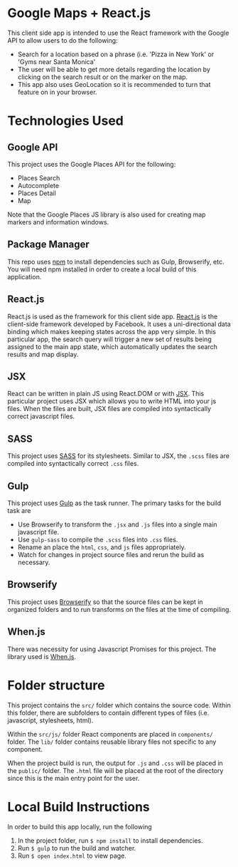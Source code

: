 # Google Maps + React.js
This client side app is intended to use the React framework with the
Google API to allow users to do the following:

- Search for a location based on a phrase (i.e. 'Pizza in New York' or
  'Gyms near Santa Monica'
- The user will be able to get more details regarding the location by
  clicking on the search result or on the marker on the map.
- This app also uses GeoLocation so it is recommended to turn that
  feature on in your browser.

# Technologies Used

## Google API
This project uses the Google Places API for the following:
- Places Search
- Autocomplete
- Places Detail
- Map

Note that the Google Places JS library is also used for creating map
markers and information windows.

## Package Manager
This repo uses [npm](https://www.npmjs.com/) to install dependencies
such as Gulp, Browserify, etc. You will need npm installed in order to
create a local build of this application.

## React.js
React.js is used as the framework for this client side app. [React.js](https://facebook.github.io/react/index.html) is the client-side framework developed by Facebook. It uses a uni-directional data binding which makes keeping states across the app very simple. In this particular app, the search query will trigger a new set of results being assigned to the main app state, which automatically updates the search results and map display.

## JSX
React can be written in plain JS using React.DOM or with [JSX](https://facebook.github.io/react/docs/jsx-in-depth.html). This
particular project uses JSX which allows you to write HTML into your
js files. When the files are built, JSX files are compiled into syntactically
correct javascript files.

## SASS
This project uses [SASS](http://sass-lang.com/) for its stylesheets. Similar to JSX, the
`.scss` files are compiled into syntactically correct `.css` files.

## Gulp
This project uses [Gulp](http://gulpjs.com/) as the task runner. The
primary tasks for the build task are
- Use Browserify to transform the `.jsx` and `.js` files into a single main javascript file.
- Use `gulp-sass` to compile the `.scss` files into `.css` files.
- Rename an place the `html`, `css`, and `js` files appropriately.
- Watch for changes in project source files and rerun the build as
  necessary.

## Browserify
This project uses [Browserify](http://browserify.org/) so that the
source files can be kept in organized folders and to run transforms on
the files at the time of compiling.

## When.js
There was necessity for using Javascript Promises for this project. The
library used is [When.js](https://github.com/cujojs/when).

# Folder structure
This project contains the `src/` folder which contains the source code.
Within this folder, there are subfolders to contain different types of
files (i.e. javascript, stylesheets, html).

Within the `src/js/` folder React components are placed in `components/`
folder. The `lib/` folder contains reusable library files not specific to any component.

When the project build is run, the output for `.js` and `.css` will be
placed in the `public/` folder. The `.html` file will be placed at the
root of the directory since this is the main entry point for the user.

# Local Build Instructions
In order to build this app locally, run the following

1. In the project folder, run `$ npm install` to install dependencies.
2. Run `$ gulp` to run the build and watcher.
3. Run `$ open index.html` to view page.
